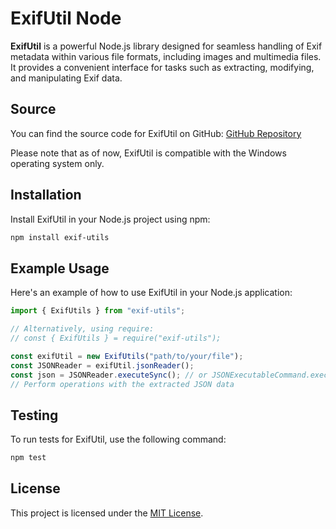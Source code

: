 # ExifUtil Node

**ExifUtil** is a powerful Node.js library designed for seamless handling of Exif metadata within various file formats, including images and multimedia files. It provides a convenient interface for tasks such as extracting, modifying, and manipulating Exif data.

## Source

You can find the source code for ExifUtil on GitHub: [GitHub Repository](https://github.com/mshwarzberg/exif-utils)

Please note that as of now, ExifUtil is compatible with the Windows operating system only.

## Installation

Install ExifUtil in your Node.js project using npm:

```bash
npm install exif-utils
```

## Example Usage

Here's an example of how to use ExifUtil in your Node.js application:

```javascript
import { ExifUtils } from "exif-utils";

// Alternatively, using require:
// const { ExifUtils } = require("exif-utils");

const exifUtil = new ExifUtils("path/to/your/file");
const JSONReader = exifUtil.jsonReader();
const json = JSONReader.executeSync(); // or JSONExecutableCommand.executeAsync();
// Perform operations with the extracted JSON data
```

## Testing

To run tests for ExifUtil, use the following command:

```bash
npm test
```

## License

This project is licensed under the [MIT License](https://mit-license.org/).